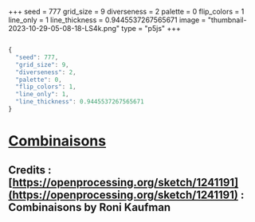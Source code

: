 +++
seed = 777
grid_size = 9
diverseness = 2
palette = 0
flip_colors = 1
line_only = 1
line_thickness = 0.9445537267565671
image = "thumbnail-2023-10-29-05-08-18-LS4k.png"
type = "p5js"
+++


~~~javascript

{
  "seed": 777,
  "grid_size": 9,
  "diverseness": 2,
  "palette": 0,
  "flip_colors": 1,
  "line_only": 1,
  "line_thickness": 0.9445537267565671
}

~~~




# [Combinaisons](https://openprocessing.org/sketch/2065396)
## Credits : [https://openprocessing.org/sketch/1241191](https://openprocessing.org/sketch/1241191) : Combinaisons by Roni Kaufman


